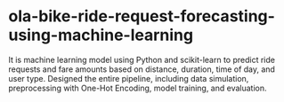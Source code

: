 # ola-bike-ride-request-forecasting-using-machine-learning
It is machine learning model using Python and scikit-learn to predict ride requests and fare amounts based on distance, duration, time of day, and user type. Designed the entire pipeline, including data simulation, preprocessing with One-Hot Encoding, model training, and evaluation.
